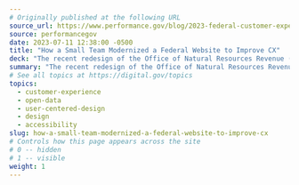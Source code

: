 ```yaml
---
# Originally published at the following URL
source_url: https://www.performance.gov/blog/2023-federal-customer-experience-interior/
source: performancegov
date: 2023-07-11 12:38:00 -0500
title: "How a Small Team Modernized a Federal Website to Improve CX"
deck: "The recent redesign of the Office of Natural Resources Revenue (ONRR) website stands as an example for agencies seeking to enhance their online platforms. ONRR’s Open Data, Design, and Development (ODDD) team played a pivotal role in this website transformation by embracing open data, user-centered design, accessibility, collaboration, and continuous improvement."
summary: "The recent redesign of the Office of Natural Resources Revenue (ONRR) website stands as an example for agencies seeking to enhance their online platforms. ONRR’s Open Data, Design, and Development (ODDD) team played a pivotal role in this website transformation by embracing open data, user-centered design, accessibility, collaboration, and continuous improvement."
# See all topics at https://digital.gov/topics
topics:
  - customer-experience
  - open-data
  - user-centered-design
  - design
  - accessibility
slug: how-a-small-team-modernized-a-federal-website-to-improve-cx
# Controls how this page appears across the site
# 0 -- hidden
# 1 -- visible
weight: 1
---
```

